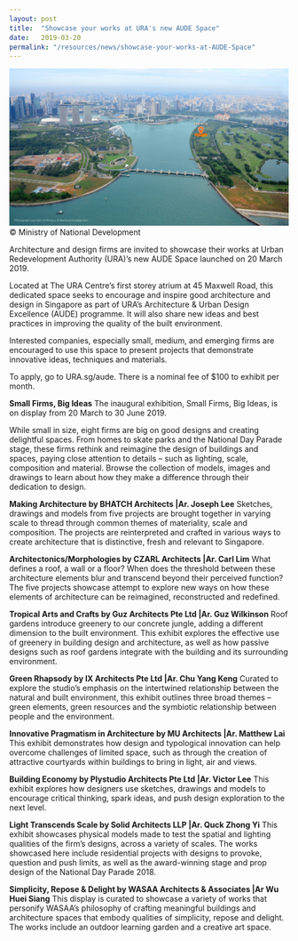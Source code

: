 ```yaml
---
layout: post
title:  "Showcase your works at URA's new AUDE Space"
date:   2019-03-20
permalink: "/resources/news/showcase-your-works-at-AUDE-Space"
---
```

![Location of the founders' memorial at Bay East Garden](/images/Founders-memorial-design-competition.jpg)
© Ministry of National Development

Architecture and design firms are invited to showcase their works at Urban Redevelopment Authority (URA)’s new AUDE Space launched on 20 March 2019. 

Located at The URA Centre’s first storey atrium at 45 Maxwell Road, this dedicated space seeks to encourage and inspire good architecture and design in Singapore as part of URA’s Architecture & Urban Design Excellence (AUDE) programme. It will also share new ideas and best practices in improving the quality of the built environment.

Interested companies, especially small, medium, and emerging firms are encouraged to use this space to present projects that demonstrate innovative ideas, techniques and materials. 

To apply, go to URA.sg/aude. There is a nominal fee of $100 to exhibit per month. 

**Small Firms, Big Ideas**
The inaugural exhibition, Small Firms, Big Ideas, is on display from 20 March to 30 June 2019.

While small in size, eight firms are big on good designs and creating delightful spaces. From homes to skate parks and the National Day Parade stage, these firms rethink and reimagine the design of buildings and spaces, paying close attention to details – such as lighting, scale, composition and material. Browse the collection of models, images and drawings to learn about how they make a difference through their dedication to design. 

**Making Architecture by BHATCH Architects |Ar. Joseph Lee**
Sketches, drawings and models from five projects are brought together in varying scale to thread through common themes of materiality, scale and composition. The projects are reinterpreted and crafted in various ways to create architecture that is distinctive, fresh and relevant to Singapore.

**Architectonics/Morphologies by CZARL Architects |Ar. Carl Lim**
What defines a roof, a wall or a floor? When does the threshold between these architecture elements blur and transcend beyond their perceived function? The five projects showcase attempt to explore new ways on how these elements of architecture can be reimagined, reconstructed and redefined.

**Tropical Arts and Crafts by Guz Architects Pte Ltd |Ar. Guz Wilkinson**
Roof gardens introduce greenery to our concrete jungle, adding a different dimension to the built environment. This exhibit explores the effective use of greenery in building design and architecture, as well as how passive designs such as roof gardens integrate with the building and its surrounding environment. 

**Green Rhapsody by IX Architects Pte Ltd |Ar. Chu Yang Keng**
Curated to explore the studio’s emphasis on the intertwined relationship between the natural and built environment, this exhibit outlines three broad themes – green elements, green resources and the symbiotic relationship between people and the environment. 

**Innovative Pragmatism in Architecture by MU Architects |Ar. Matthew Lai**
This exhibit demonstrates how design and typological innovation can help overcome challenges of limited space, such as through the creation of attractive courtyards within buildings to bring in light, air and views.

**Building Economy by Plystudio Architects Pte Ltd |Ar. Victor Lee**
This exhibit explores how designers use sketches, drawings and models to encourage critical thinking, spark ideas, and push design exploration to the next level. 

**Light Transcends Scale by Solid Architects LLP |Ar. Quck Zhong Yi**
This exhibit showcases physical models made to test the spatial and lighting qualities of the firm’s designs, across a variety of scales. The works showcased here include residential projects with designs to provoke, question and push limits, as well as the award-winning stage and prop design of the National Day Parade 2018.

**Simplicity, Repose & Delight by WASAA Architects & Associates |Ar Wu Huei Siang**
This display is curated to showcase a variety of works that personify WASAA’s philosophy of crafting meaningful buildings and architecture spaces that embody qualities of simplicity, repose and delight. The works include an outdoor learning garden and a creative art space.
 

